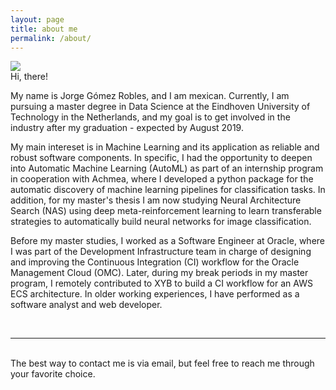 ```yaml
---
layout: page
title: about me
permalink: /about/
---
```


<img class="col one right" src="/img/profile_pic.jpg">

<br/>
Hi, there! 

My name is Jorge Gómez Robles, and I am mexican. Currently, I am pursuing a master degree in Data Science at the Eindhoven University of Technology in the Netherlands, and my goal is to get involved in the industry after my graduation - expected by August 2019.

My main intereset is in Machine Learning and its application as reliable and robust software components. In specific, I had the opportunity to deepen into Automatic Machine Learning (AutoML) as part of an internship program in cooperation with Achmea, where I developed a python package for the automatic discovery of machine learning pipelines for classification tasks. In addition, for my master's thesis I am now studying Neural Architecture Search (NAS) using deep meta-reinforcement learning to learn transferable strategies to automatically build neural networks for image classification.

Before my master studies, I worked as a Software Engineer at Oracle, where I was part of the Development Infrastructure team in charge of designing and improving the Continuous Integration (CI) workflow for the Oracle Management Cloud (OMC). Later, during my break periods in my master program, I remotely contributed to XYB to build a CI workflow for an AWS ECS architecture. In older working experiences, I have performed as a software analyst and web developer.



<!-- Write your biography here. Tell the world about yourself. Link to your favorite <a href="http://reddit.com" target="blank">subreddit</a>. You can put a picture in, too. The code is already in, just name your picture "prof_pic.jpg" and put it in the img folder.  -->

<!-- Link to your social media connections, too. This theme is set up to use <a href="http://fortawesome.github.io/Font-Awesome/" target="blank">Font Awesome icons</a>, like the ones below. Add your facebook, twitter, linkedin, or just disable all of them.  -->


<br/>
<hr/>
<br/>
<span class="contacticon center">
	<a href="mailto:j.gomezrb.dev@gmail.com"><i class="fa fa-envelope-square"></i></a>
	<a href="https://github.com/gomerudo" target="_blank"><i class="fa fa-github-square"></i></a>
	<a href="https://www.linkedin.com/in/jgomezrb" target="_blank"><i class="fa fa-linkedin-square"></i></a>
	<!-- <a href="http://tumblr.com" target="_blank"><i class="fa fa-tumblr-square"></i></a>
	<a href="https://twitter.com" target="_blank"><i class="fa fa-twitter-square"></i></a> -->
</span>

<div class="col three caption">
	The best way to contact me is via email, but feel free to reach me through your favorite choice.
</div>

